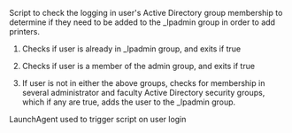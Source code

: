 Script to check the logging in user's Active Directory group membership to determine if they need to be added to the _lpadmin group in order to add printers.

1) Checks if user is already in _lpadmin group, and exits if true

2) Checks if user is a member of the admin group, and exits if true

3) If user is not in either the above groups, checks for membership in several administrator and faculty Active Directory security groups, which if any are true, adds the user to the _lpadmin group.

LaunchAgent used to trigger script on user login

